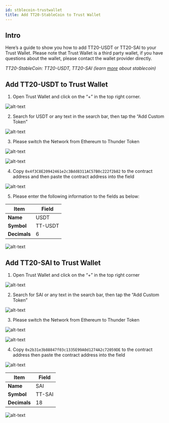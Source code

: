 ```yaml
---
id: stblecoin-trustwallet
title: Add TT20-StableCoin to Trust Wallet
---
```


## Intro
Here’s a guide to show you how to add TT20-USDT or TT20-SAI to your Trust Wallet. Please note that Trust Wallet is a third party wallet, if you have questions about the wallet, please contact the wallet provider directly.

*TT20-StableCoin: TT20-USDT, TT20-SAI (learn [more](https://www.wikiwand.com/en/Stablecoin) about stablecoin)*

## Add TT20-USDT to Trust Wallet

1. Open Trust Wallet and click on the “+” in the top right corner.

![alt-text](assets/img/stablecoin-trustwallet/stablecoin-trustwallet-1.png)

2. Search for USDT or any text in the search bar, then tap the “Add Custom Token”

![alt-text](assets/img/stablecoin-trustwallet/stablecoin-trustwallet-2.png)

3. Please switch the Network from Ethereum to Thunder Token

![alt-text](assets/img/stablecoin-trustwallet/stablecoin-trustwallet-3.png)

![alt-text](assets/img/stablecoin-trustwallet/stablecoin-trustwallet-4.png)

4. Copy `0x4f3C8E20942461e2c3Bdd8311AC57B0c222f2b82` to the contract address and then paste the contract address into the field 

![alt-text](assets/img/stablecoin-trustwallet/stablecoin-trustwallet-5.png)

5. Please enter the following information to the fields as below:

Item | Field
----- | -----
**Name** | USDT
**Symbol** | TT-USDT
**Decimals** | 6

![alt-text](assets/img/stablecoin-trustwallet/stablecoin-trustwallet-6.png)

## Add TT20-SAI to Trust Wallet

1. Open Trust Wallet and click on the “+” in the top right corner 

![alt-text](assets/img/stablecoin-trustwallet/stablecoin-trustwallet-7.png)

2. Search for SAI or any text in the search bar, then tap the “Add Custom Token” 

![alt-text](assets/img/stablecoin-trustwallet/stablecoin-trustwallet-8.png)

3. Please switch the Network from Ethereum to Thunder Token

![alt-text](assets/img/stablecoin-trustwallet/stablecoin-trustwallet-9.png)

![alt-text](assets/img/stablecoin-trustwallet/stablecoin-trustwallet-10.png)

4. Copy `0x2b31e3b88847f03c1335E99A0d1274A2c72059DE` to the contract address then paste the contract address into the field

![alt-text](assets/img/stablecoin-trustwallet/stablecoin-trustwallet-11.png)

Item | Field
----- | -----
**Name** | SAI
**Symbol** | TT-SAI
**Decimals** | 18

![alt-text](assets/img/stablecoin-trustwallet/stablecoin-trustwallet-12.png)

